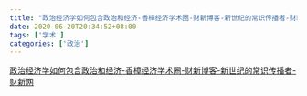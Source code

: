 ```yaml
---
title: "政治经济学如何包含政治和经济-香樟经济学术圈-财新博客-新世纪的常识传播者-财新网"
date: 2020-06-20T20:34:52+08:00
tags: ['学术']
categories: ['政治']
---
```


[政治经济学如何包含政治和经济-香樟经济学术圈-财新博客-新世纪的常识传播者-财新网](/政治/政治经济学如何包含政治和经济-香樟经济学术圈-财新博客-新世纪的常识传播者-财新网.html)
